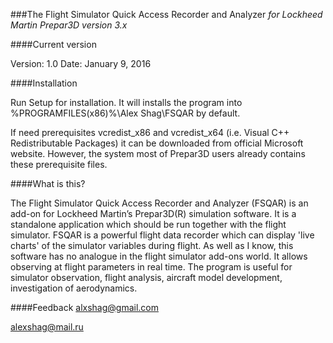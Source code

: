
###The Flight Simulator Quick Access Recorder and Analyzer
*for Lockheed Martin Prepar3D version 3.x*


####Current version

Version: 1.0
Date: January 9, 2016

####Installation

Run Setup for installation. It will installs the program 
into %PROGRAMFILES(x86)%\Alex Shag\FSQAR by default.

If need prerequisites vcredist_x86 and vcredist_x64 
(i.e. Visual C++ Redistributable Packages) it can be downloaded 
from official Microsoft website. However, the system most of Prepar3D 
users already contains these prerequisite files.

####What is this?

The Flight Simulator Quick Access Recorder and Analyzer (FSQAR) is an add-on for Lockheed Martin’s Prepar3D(R) simulation software. It is a standalone application which should be run together with the flight simulator. FSQAR is a powerful flight data recorder which can display 'live charts' of the simulator variables during flight. As well as I know, this software has no analogue in the flight simulator add-ons world. It allows observing at flight parameters in real time. The program is useful for simulator observation, flight analysis, aircraft model development, investigation of aerodynamics.

####Feedback
alxshag@gmail.com

alexshag@mail.ru 

